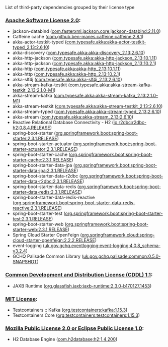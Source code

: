 List of third-party dependencies grouped by their license type

### [Apache Software License 2.0](./licenses/apache_software_license_2.0.txt):
* jackson-databind ([com.fasterxml.jackson.core:jackson-databind:2.11.0](http://github.com/FasterXML/jackson))
* Caffeine cache ([com.github.ben-manes.caffeine:caffeine:2.8.1](https://github.com/ben-manes/caffeine))
* akka-actor-testkit-typed ([com.typesafe.akka:akka-actor-testkit-typed_2.13:2.6.10](https://akka.io/))
* akka-discovery ([com.typesafe.akka:akka-discovery_2.13:2.6.10](https://akka.io/))
* akka-http-jackson ([com.typesafe.akka:akka-http-jackson_2.13:10.1.11](https://akka.io))
* akka-http-jackson ([com.typesafe.akka:akka-http-jackson_2.13:10.2.1](https://akka.io))
* akka-http ([com.typesafe.akka:akka-http_2.13:10.1.11](https://akka.io))
* akka-http ([com.typesafe.akka:akka-http_2.13:10.2.1](https://akka.io))
* akka-slf4j ([com.typesafe.akka:akka-slf4j_2.13:2.6.10](https://akka.io/))
* akka-stream-kafka-testkit ([com.typesafe.akka:akka-stream-kafka-testkit_2.13:2.1.0-M1](https://doc.akka.io/docs/alpakka-kafka/current))
* akka-stream-kafka ([com.typesafe.akka:akka-stream-kafka_2.13:2.1.0-M1](https://doc.akka.io/docs/alpakka-kafka/current))
* akka-stream-testkit ([com.typesafe.akka:akka-stream-testkit_2.13:2.6.10](https://akka.io/))
* akka-stream-typed ([com.typesafe.akka:akka-stream-typed_2.13:2.6.10](https://akka.io/))
* akka-stream ([com.typesafe.akka:akka-stream_2.13:2.6.10](https://akka.io/))
* Reactive Relational Database Connectivity - H2 ([io.r2dbc:r2dbc-h2:0.8.4.RELEASE](https://github.com/r2dbc/r2dbc-h2))
* spring-boot-starter ([org.springframework.boot:spring-boot-starter:2.3.1.RELEASE](https://spring.io/projects/spring-boot))
* spring-boot-starter-actuator ([org.springframework.boot:spring-boot-starter-actuator:2.3.1.RELEASE](https://spring.io/projects/spring-boot))
* spring-boot-starter-cache ([org.springframework.boot:spring-boot-starter-cache:2.3.1.RELEASE](https://spring.io/projects/spring-boot))
* spring-boot-starter-data-jpa ([org.springframework.boot:spring-boot-starter-data-jpa:2.3.1.RELEASE](https://spring.io/projects/spring-boot))
* spring-boot-starter-data-r2dbc ([org.springframework.boot:spring-boot-starter-data-r2dbc:2.3.1.RELEASE](https://spring.io/projects/spring-boot))
* spring-boot-starter-data-redis ([org.springframework.boot:spring-boot-starter-data-redis:2.3.1.RELEASE](https://spring.io/projects/spring-boot))
* spring-boot-starter-data-redis-reactive ([org.springframework.boot:spring-boot-starter-data-redis-reactive:2.3.1.RELEASE](https://spring.io/projects/spring-boot))
* spring-boot-starter-test ([org.springframework.boot:spring-boot-starter-test:2.3.1.RELEASE](https://spring.io/projects/spring-boot))
* spring-boot-starter-web ([org.springframework.boot:spring-boot-starter-web:2.3.1.RELEASE](https://spring.io/projects/spring-boot))
* Spring Cloud Starter OpenFeign ([org.springframework.cloud:spring-cloud-starter-openfeign:2.2.2.RELEASE](https://projects.spring.io/spring-cloud))
* event-logging ([uk.gov.gchq.eventlogging:event-logging:4.0.8_schema-v3.2.4](https://github.com/gchq/event-logging))
* GCHQ Palisade Common Library ([uk.gov.gchq.palisade:common:0.5.0-SNAPSHOT](https://github.com/gchq/Palisade-common))

### [Common Development and Distribution License (CDDL) 1.1](./licenses/cddl_gpl_1.1.html):
* JAXB Runtime ([org.glassfish.jaxb:jaxb-runtime:2.3.0-b170127.1453](http://jaxb.java.net/jaxb-runtime-parent/jaxb-runtime))

### [MIT License](./licenses/mit_license.html):
* Testcontainers :: Kafka ([org.testcontainers:kafka:1.15.3](https://testcontainers.org))
* Testcontainers Core ([org.testcontainers:testcontainers:1.15.3](https://testcontainers.org))

### [Mozilla Public License 2.0 or Eclipse Public License 1.0](./licenses/mpl_2.0_or_epl_1.0.html):
* H2 Database Engine ([com.h2database:h2:1.4.200](https://h2database.com))
